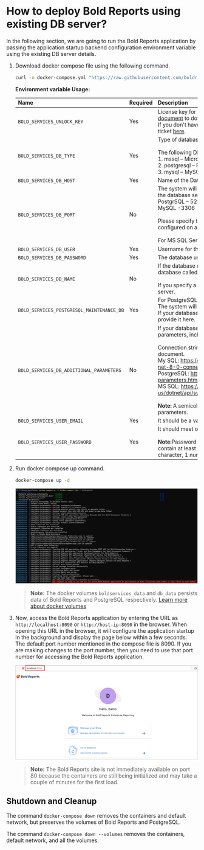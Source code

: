 # How to deploy Bold Reports using existing DB server?

In the following section, we are going to run the Bold Reports application by passing the application startup backend configuration environment variable using the existing DB server details.

1. Download docker compose file using the following command.
   ```sh
   curl -o docker-compose.yml "https://raw.githubusercontent.com/boldreports/bold-reports-docker/master/deploy/single-container-with-env-variable/docker-compose.yml"
   ```

   **Environment variable Usage:**

   | Name               | Required    | Description |
   | -------------      | ------------- | ------------- |
   | `BOLD_SERVICES_UNLOCK_KEY`                 | Yes    | License key for activating Bold Reports. Please refer to [this document](https://support.boldreports.com/kb/article/13271/how-do-i-get-my-offline-license-key-from-our-bold-reports-account-page) to download the key.<br />If you don't have the download key option, please create a support ticket [here](https://support.boldreports.com/support/tickets/create).|
   | `BOLD_SERVICES_DB_TYPE`                    | Yes    | Type of database server can be used for configuring Bold Reports. <br /><br />The following DB types are accepted:<br />1. mssql – Microsoft SQL Server/Azure SQL Database<br />2. postgresql – PostgreSQL Server<br />3. mysql – MySQL/MariaDB Server|
   | `BOLD_SERVICES_DB_HOST`                    | Yes    | Name of the Database Server|
   | `BOLD_SERVICES_DB_PORT`                    | No     | The system will use the following default port numbers based on the database server type.<br />PostgrSQL – 5234<br />MySQL -3306<br /><br />Please specify the port number for your database server if it is configured on a different port.<br /><br />For MS SQL Server, this parameter is not necessary.|
   | `BOLD_SERVICES_DB_USER`                    | Yes    | Username for the database server
   | `BOLD_SERVICES_DB_PASSWORD`                | Yes    | The database user's password|
   | `BOLD_SERVICES_DB_NAME`                    | No     | If the database name is not specified, the system will create a new database called bold services.<br /><br />If you specify a database name, it should already exist on the server.|
   | `BOLD_SERVICES_POSTGRESQL_MAINTENANCE_DB`  | Yes    | For PostgreSQL DB Servers, this is an optional parameter.<br />The system will use the database name `postgres` by default.<br />If your database server uses a different default database, please provide it here.|
   | `BOLD_SERVICES_DB_ADDITIONAL_PARAMETERS`   | No     | If your database server requires additional connection string parameters, include them here.<br /><br />Connection string parameters can be found in the official document.<br />My SQL: https://dev.mysql.com/doc/connector-net/en/connector-net-8-0-connection-options.html<br />PostgreSQL: https://www.npgsql.org/doc/connection-string-parameters.html<br />MS SQL: https://docs.microsoft.com/en-us/dotnet/api/system.data.sqlclient.sqlconnection.connectionstring<br /><br /><b>Note:</b> A semicolon(;) should be used to separate multiple parameters.|
   | `BOLD_SERVICES_USER_EMAIL`                 | Yes    | It should be a valid email.|
   | `BOLD_SERVICES_USER_PASSWORD`              | Yes    | It should meet our password requirements.<br /><br /><b>Note:</b>Password must meet the following requirements. It must contain at least 6 characters, 1 uppercase character, 1 lowercase character, 1 numeric character, 1 special character|

2. Run docker compose up command.
   ```sh
   docker-compose up -d
   ```
   ![docker-compose-up](./images/docker-compose-up.png)
   > **Note:** The docker volumes `boldservices_data` and `db_data` persists data of Bold Reports and PostgreSQL respectively. [Learn more about docker volumes](https://docs.docker.com/storage/volumes/)

3. Now, access the Bold Reports application by entering the URL as `http://localhost:8090` or `http://host-ip:8090` in the browser. When opening this URL in the browser, it will configure the application startup in the background and display the page below within a few seconds. The default port number mentioned in the compose file is 8090. If you are making changes to the port number, then you need to use that port number for accessing the Bold Reports application.

   ![docker-startup](../docs/images/docker-startup.png)
   > **Note:** The Bold Reports site is not immediately available on port 80 because the containers are still being initialized and may take a couple of minutes for the first load.

## Shutdown and Cleanup
The command `docker-compose down` removes the containers and default network, but preserves the volumes of Bold Reports and PostgreSQL.

The command `docker-compose down --volumes` removes the containers, default network, and all the volumes.